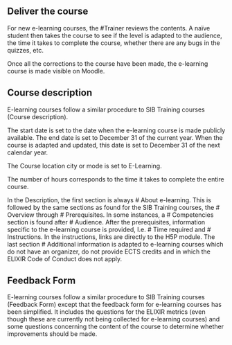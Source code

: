 ## Deliver the course 

For new e-learning courses, the #Trainer reviews the contents. A naïve student then takes the course to see if the level is adapted to the audience, the time it takes to complete the course, whether there are any bugs in the quizzes, etc. 

Once all the corrections to the course have been made, the e-learning course is made visible on Moodle. 

## Course description 

E-learning courses follow a similar procedure to SIB Training courses (Course description). 

The start date is set to the date when the e-learning course is made publicly available. The end date is set to December 31 of the current year. When the course is adapted and updated, this date is set to December 31 of the next calendar year. 

The Course location city or mode is set to E-Learning. 

The number of hours corresponds to the time it takes to complete the entire course. 

In the Description, the first section is always # About e-learning. This is followed by the same sections as found for the SIB Training courses, the # Overview through # Prerequisites. In some instances, a # Competencies section is found after # Audience. After the prerequisites, information specific to the e-learning course is provided, I.e. # Time required and # Instructions. In the instructions, links are directly to the H5P module. The last section #  Additional information is adapted to e-learning courses which do not have an organizer, do not provide ECTS credits and in which the ELIXIR Code of Conduct does not apply. 

## Feedback Form 

E-learning courses follow a similar procedure to SIB Training courses (Feedback Form) except that the feedback form for e-learning courses has been simplified. It includes the questions for the ELIXIR metrics (even though these are currently not being collected for e-learning courses) and some questions concerning the content of the course to determine whether improvements should be made.
